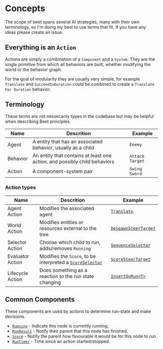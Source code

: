 # Concepts
<!-- keep all code references in sync with docs please -->

The scope of beet spans several AI strategies, many with their own terminology, so I'm doing my best to use terms that fit. If you have any ideas please create an issue.

## Everything is an `Action`

Actions are simply a combination of a `Component` and a `System`. They are the single primitive from which all behaviors are built, whether modifying the world or the behavior graph.

For the goal of modularity they are usually very simple, for example `Translate` and `SucceedInDuration` could be combined to create a `Translate For Duration` behavior.

## Terminology

These terms are not nessecarily types in the codebase but may be helpful when describing Beet principles.

| Name     | Descrition                                                                | Example         |
| -------- | ------------------------------------------------------------------------- | --------------- |
| Agent    | A entity that has an associated behavior, usually as a child              | `Enemy`         |
| Behavior | An entity that contains at least one action, and possibly child behaviors | `Attack Target` |
| Action   | A component-system pair                                                   | `Swing Sword`   |

### Action types
| Name             | Descrition                                                                  | Example                                      |
| ---------------- | --------------------------------------------------------------------------- | -------------------------------------------- |
| Agent Action     | Modifies the associated agent                                               | [`Translate`][translate]                     |
| World Action     | Modifies entities or resources external to the tree                         | [`DespawnSteerTarget`][despawn-steer-target] |
| Selector Action  | Choose which child to run, adds/removes `Running`                           | [`SequenceSelector`][sequence]               |
| Evaluator Action | Modifies the `Score`, to be interpreted a [`ScoreSelector`][score-selector] | [`ScoreSteerTarget`][score-steer-target]     |
| Lifecycle Action | Does something as a reaction to the run state changing                      | [`InsertOnRun<T>`][insert-on-run]            |

## Common Components

These components are used by actions to determine run-state and make decisions.

- [`Running`][running] - Indicate this node is currently running.
- [`RunResult`][run-result] - Notify their parent that this node has finished.
- [`Score`][score] - Notify the parent how favourable it would be for this node to run.
- [`RunTimer`][run-timer] - Time since an action started/stopped.


[translate]:https://github.com/mrchantey/beet/blob/main/crates/beet_core/src/core_module/translate.rs
[score-selector]:https://github.com/mrchantey/beet/blob/main/crates/beet_ecs/src/ecs_module/selectors/score_selector.rs
[sequence]:https://github.com/mrchantey/beet/blob/main/crates/beet_ecs/src/ecs_module/selectors/sequence_selector.rs
[despawn-steer-target]::https://github.com/mrchantey/beet/blob/main/crates/beet_core/src/steering/steering_actions/despawn_steer_target.rs
[score-steer-target]:https://github.com/mrchantey/beet/blob/main/crates/beet_core/src/steering/steering_actions/score_steer_target.rs
[insert-on-run]:https://github.com/mrchantey/beet/blob/84047347bd0f1ca371503718d5cb0a0dd265709f/crates/beet_ecs/src/ecs_module/actions/lifecycle_actions.rs#L41

[running]:https://github.com/mrchantey/beet/blob/84047347bd0f1ca371503718d5cb0a0dd265709f/crates/beet_ecs/src/node/running.rs#L12-L13
[run-result]:https://github.com/mrchantey/beet/blob/84047347bd0f1ca371503718d5cb0a0dd265709f/crates/beet_ecs/src/node/running.rs#L32
[score]:https://github.com/mrchantey/beet/blob/84047347bd0f1ca371503718d5cb0a0dd265709f/crates/beet_ecs/src/node/score.rs#L32
[run-timer]:https://github.com/mrchantey/beet/blob/84047347bd0f1ca371503718d5cb0a0dd265709f/crates/beet_ecs/src/node/run_timer.rs